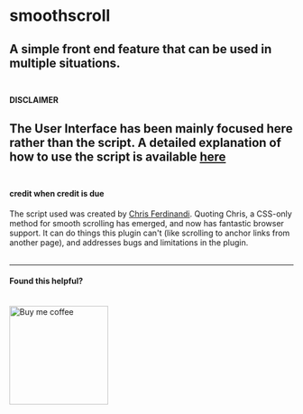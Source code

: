 # smoothscroll

A simple front end feature that can be used in multiple situations.
<br>
<br>
---

#### DISCLAIMER

The User Interface has been mainly focused here rather than the script.
A detailed explanation of how to use the script is available <a href="https://github.com/cferdinandi/smooth-scroll">here</a>
<br>
<br>
---

#### credit when credit is due
The script used was created by <a href="https://github.com/cferdinandi">Chris Ferdinandi</a>.
Quoting Chris, a CSS-only method for smooth scrolling has emerged, and now has fantastic browser support. It can do things this plugin can't (like scrolling to anchor links from another page), and addresses bugs and limitations in the plugin.
<br>
<br>

---
#### Found this helpful?
<br>
<a href="https://www.buymeacoffee.com/aakarsh" target="_blank"><img align="left" alt="Buy me coffee" width="175px" src="https://cdn.buymeacoffee.com/buttons/v2/default-red.png" />
